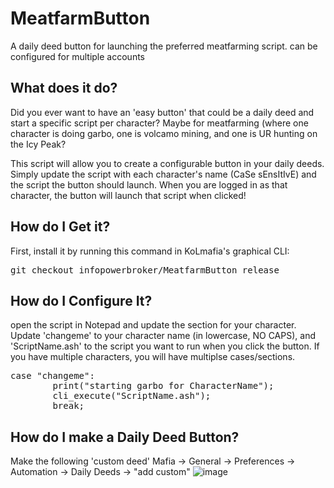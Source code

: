 # MeatfarmButton

A daily deed button for launching the preferred meatfarming script. can be configured for multiple accounts

What does it do?
----------------
Did you ever want to have an 'easy button' that could be a daily deed and start a specific script per character? Maybe for meatfarming (where one character is doing garbo, one is volcamo mining, and one is UR hunting on the Icy Peak?

This script will allow you to create a configurable button in your daily deeds. Simply update the script with each character's name (CaSe sEnsItIvE) and the script the button should launch. When you are logged in as that character, the button will launch that script when clicked!

How do I Get it?
----------------
First, install it by running this command in KoLmafia's graphical CLI:

<pre>
git checkout infopowerbroker/MeatfarmButton release
</pre>

How do I Configure It?
-------------
open the script in Notepad and update the section for your character. Update 'changeme' to your character name (in lowercase, NO CAPS), and 'ScriptName.ash' to the script you want to run when you click the button. If you have multiple characters, you will have multiplse cases/sections.

<pre>
case "changeme":
		print("starting garbo for CharacterName");
		cli_execute("ScriptName.ash");
		break;
</pre>

How do I make a Daily Deed Button?
---------------------------------
Make the following 'custom deed' 
Mafia -> General -> Preferences -> Automation -> Daily Deeds -> "add custom"
![image](https://github.com/infopowerbroker/MeatfarmButton/assets/14957446/8073f50a-8ade-43b5-b272-0e77f84bf47a)

